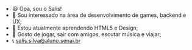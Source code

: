 - 😃 Opa, sou o Salis!
- 🫡 Sou interessado na área de desenvolvimento de games, backend e UX;
- 🤔 Estou atualmente aprendendo HTML5 e Design;
- 🤩 Gosto de jogar, sair com amigos, escutar música e viajar;
- 📞 salis.silva@aluno.senai.br 

<!---
SalisSilva337/SalisSilva337 is a ✨ special ✨ repository because its `README.md` (this file) appears on your GitHub profile.
You can click the Preview link to take a look at your changes.
--->
